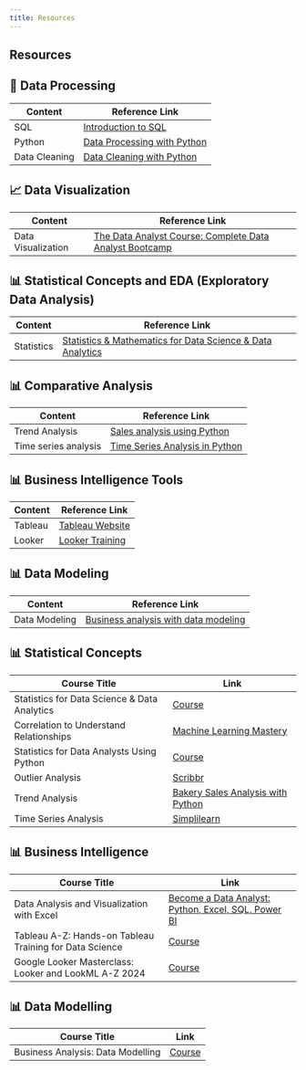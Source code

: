 ```yaml
---
title: Resources
---
```


## Resources 

## 🔄 Data Processing

| Content      | Reference Link                       |
|--------------|-------------------------------------|
| SQL          | [Introduction to SQL](https://thoughtworks.udemy.com/course/sql-introduction-to-mysql/learn/lecture/29407174?learning_path_id=7614108#overview) |
| Python       | [Data Processing with Python](https://thoughtworks.udemy.com/course/the-data-analyst-course-complete-data-analyst-bootcamp/learn/lecture/22864769?course_portion_id=635214&learning_path_id=7614108#overview) |
| Data Cleaning | [Data Cleaning with Python](https://towardsdatascience.com/how-to-clean-your-data-in-python-8f178638b98d) |

## 📈 Data Visualization
| Content       | Reference Link                    |
|-------------|----------------------------|
| Data Visualization    | [The Data Analyst Course: Complete Data Analyst Bootcamp](https://thoughtworks.udemy.com/course/the-data-analyst-course-complete-data-analyst-bootcamp/learn/lecture/22842665?course_portion_id=635218&learning_path_id=7614108#overview) |

## 📊 Statistical Concepts and EDA (Exploratory Data Analysis)
| Content       | Reference Link                    |
|-------------|----------------------------|
| Statistics    | [Statistics & Mathematics for Data Science & Data Analytics](https://thoughtworks.udemy.com/course/statistics-for-data-science-data-analytics/learn/lecture/23236178#overview) |

## 📊 Comparative Analysis
| Content       | Reference Link                    |
|-------------|----------------------------|
| Trend Analysis    | [Sales analysis using Python](https://medium.com/@sbrnkthln/bakery-sales-analysis-with-python-d37478ebbcab) |
| Time series analysis    | [Time Series Analysis in Python](https://www.simplilearn.com/tutorials/python-tutorial/time-series-analysis-in-python) |

## 📊 Business Intelligence Tools
| Content       | Reference Link                    |
|-------------|----------------------------|
|  Tableau   | [Tableau Website](https://public.tableau.com/app/discover) |
|  Looker   | [Looker Training](https://thoughtworks.udemy.com/course/google-looker-lookml/) |

## 📊 Data Modeling 
| Content       | Reference Link                    |
|-------------|----------------------------|
|  Data Modeling   | [Business analysis with data modeling](https://thoughtworks.udemy.com/course/business-analysis-data-modelling/#overview) |

## 📊 Statistical Concepts

| Course Title | Link |
|--------------|------|
| Statistics for Data Science & Data Analytics | [Course](https://thoughtworks.udemy.com/course/statistics-for-data-science-data-analytics/#overview) |
| Correlation to Understand Relationships | [Machine Learning Mastery](https://machinelearningmastery.com/how-to-use-correlation-to-understand-the-relationship-between-variables/) |
| Statistics for Data Analysts Using Python | [Course](https://thoughtworks.udemy.com/course/statistics-with-python/learn/lecture/24461064?course_portion_id=635718&learning_path_id=7614108#overview) |
| Outlier Analysis  | [Scribbr](https://www.scribbr.com/statistics/outliers/) |
| Trend Analysis    | [Bakery Sales Analysis with Python](https://medium.com/@sbrnkthln/bakery-sales-analysis-with-python-d37478ebbcab) |
| Time Series Analysis | [Simplilearn](https://www.simplilearn.com/tutorials/python-tutorial/time-series-analysis-in-python) |



## 📊 Business Intelligence

| Course Title | Link |
|--------------|------|
| Data Analysis and Visualization with Excel | [Become a Data Analyst: Python, Excel, SQL, Power BI](https://thoughtworks.udemy.com/course/become-a-data-analyst-python-excel-sql-power-bi/learn/lecture/32137154?course_portion_id=635770&learning_path_id=7614108#overview) |
| Tableau A-Z: Hands-on Tableau Training for Data Science | [Course](https://thoughtworks.udemy.com/course/tableau10/) |
| Google Looker Masterclass: Looker and LookML A-Z 2024 | [Course](https://thoughtworks.udemy.com/course/google-looker-lookml/) |


## 📊 Data Modelling

| Course Title | Link |
|--------------|------|
| Business Analysis: Data Modelling | [Course](https://thoughtworks.udemy.com/course/business-analysis-data-modelling/#overview) |